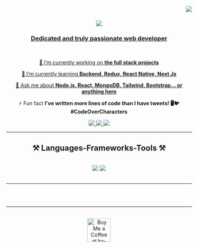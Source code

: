 <img align="right" src="https://visitor-badge.laobi.icu/badge?page_id=Har0311.Har0311" />

<h1 align="center">
  <a href= "https://git.io/typing-svg">
    <img src="https://readme-typing-svg.herokuapp.com/?font=Righteous&size=35&center=true&vCenter=true&width=500&height=70&duration=4500&lines=Hello!+There!+👋;+I'm+Harish+Kumar!;" />
</h1>

<h3 align="center">Dedicated and truly passionate web developer</h3>

<br/>

<div align="center">
 
 🔭 I’m currently working on **the full stack projects**
 
 🌱 I’m currently learning **Backend, Redux, React Native, Next Js**

💬 Ask me about **Node.js, React, MongoDB, Tailwind, Bootstrap... or anything [here](https://github.com/Har0311/Har0311/issues)**

⚡ Fun fact **I've written more lines of code than I have tweets! 🖥️🐦 #CodeOverCharacters**

 </div>
 
<div align="center"> 
  <a href="mailto:harishkumarnit03112002@gmail.com">
    <img src="https://img.shields.io/badge/Gmail-333333?style=for-the-badge&logo=gmail&logoColor=red" />
  </a>
  <a href="https://www.linkedin.com/in/harish-kumar-5b9197226/" target="_blank">
    <img src="https://img.shields.io/badge/LinkedIn-0077B5?style=for-the-badge&logo=linkedin&logoColor=white" target="_blank" />
  </a>
  <a href="https://har0311.github.io/harishK/" target="_blank">
     <img src="https://img.shields.io/badge/Portfolio-FF5722?style=for-the-badge&logo=todoist&logoColor=white" target="_blank" /> <!-- sqlite, safari, google-chrome are other good icon options -->
  </a>
</div>

 <hr/>
 
<h2 align="center">⚒️ Languages-Frameworks-Tools ⚒️</h2>
<br/>
<div align="center">
    <img src="https://skillicons.dev/icons?i=react,bootstrap,html,css,vscode,github,figma,tailwind,git" />
    <img src="https://skillicons.dev/icons?i=nodejs,python,javascript,express,mongodb,c" /><br>
</div>

<br/>
<hr/>
<br/><br/>
<hr/>

<br/>

<div align="center">
<a href='https://ko-fi.com/V7V4RAK9C' target='_blank'><img height='64' style='border:0px;height:64px;' src='https://storage.ko-fi.com/cdn/kofi1.png?v=3' border='0' alt='Buy Me a Coffee at ko-fi.com' /></a>
</div>

<br/>
